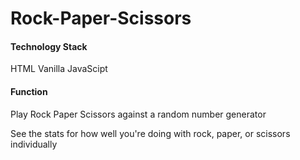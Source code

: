 # Rock-Paper-Scissors

#### Technology Stack
HTML
Vanilla JavaScipt

#### Function
Play Rock Paper Scissors against a random number generator

See the stats for how well you're doing with rock, paper, or scissors individually
